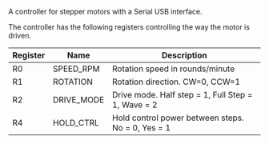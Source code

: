 
A controller for stepper motors with a Serial USB interface.

The controller has the following registers controlling the way the motor is driven.

| Register  |         Name           | Description  |
| --------- | ---------------------- | -----------  |
| R0 | SPEED_RPM | Rotation speed in rounds/minute |
| R1 | ROTATION | Rotation direction. CW=0, CCW=1 |
| R2 | DRIVE_MODE | Drive mode. Half step = 1, Full Step = 1, Wave = 2 |
| R4 | HOLD_CTRL | Hold control power between steps. No = 0, Yes = 1 |


